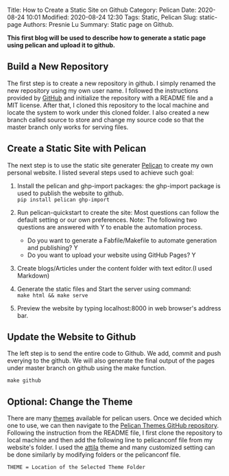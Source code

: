 Title: How to Create a Static Site on Github
Category: Pelican
Date: 2020-08-24 10:01
Modified: 2020-08-24 12:30
Tags: Static, Pelican
Slug: static-page
Authors: Presnie Lu
Summary: Static page on Github.


**This first blog will be used to describe how to generate a static page using pelican and upload it to github.**

## Build a New Repository
The first step is to create a new repository in github. I simply renamed the new repository using my own user name. I followed the instructions provided by [GitHub](https://pages.github.com/) and initialize the repository with a README file and a MIT license. After that, I cloned this repository to the local machine and locate the system to work under this cloned folder. I also created a new branch called source to store and change my source code so that the master branch only works for serving files. 

## Create a Static Site with Pelican
The next step is to use the static site generater [Pelican](https://blog.getpelican.com/) to create my own personal website. I listed several steps used to achieve such goal:  

1. Install the pelican and ghp-import packages: the ghp-import package is used to publish the website to github.  
```pip install pelican ghp-import```  
2. Run pelican-quickstart to create the site: Most questions can follow the default setting or our own preferences. Note: The following two questions are answered with Y to enable the automation process.  

    * Do you want to generate a Fabfile/Makefile to automate generation and publishing? Y  
    * Do you want to upload your website using GitHub Pages? Y  
    
3. Create blogs/Articles under the content folder with text editor.(I used Markdown)  
4. Generate the static files and Start the server using command:   
```make html && make serve ```  
  
5. Preview the website by typing localhost:8000 in web browser's address bar.  

## Update the Website to Github
The left step is to send the entire code to Github. We add, commit and push everying to the github. We will also generate the final output of the pages under master branch on github using the make function. 
  
``` make github ```  

## Optional: Change the Theme
There are many [themes](http://www.pelicanthemes.com/) available for pelican users. Once we decided which one to use, we can then navigate to the [Pelican Themes GitHub repository](https://github.com/getpelican/pelican-themes). Following the instruction from the README file, I first clone the repository to local machine and then add the following line to pelicanconf file from my website's folder. I used the [attila](https://github.com/arulrajnet/attila/tree/02dcad911ba1eb2d797a79ec008a810d89a2fde1) theme and many customized setting can be done similarly by modifying folders or the pelicanconf file.  
  
```THEME = Location of the Selected Theme Folder```


